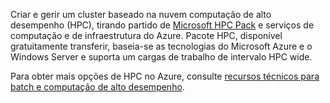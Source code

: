 Criar e gerir um cluster baseado na nuvem computação de alto desempenho (HPC), tirando partido de [Microsoft HPC Pack](https://technet.microsoft.com/library/jj899572.aspx) e serviços de computação e de infraestrutura do Azure. Pacote HPC, disponível gratuitamente transferir, baseia-se as tecnologias do Microsoft Azure e o Windows Server e suporta um cargas de trabalho de intervalo HPC wide.

Para obter mais opções de HPC no Azure, consulte [recursos técnicos para batch e computação de alto desempenho](../articles/batch/big-compute-resources.md).

